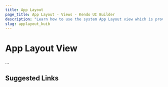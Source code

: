 ```yaml
---
title: App Layout
page_title: App Layout - Views - Kendo UI Builder
description: "Learn how to use the system App Layout view which is provided by the Kendo UI Builder tool for creating and managing Angular and AngularJS-based web applications."
slug: applayout_kuib
---
```


# App Layout View

...

## Suggested Links
